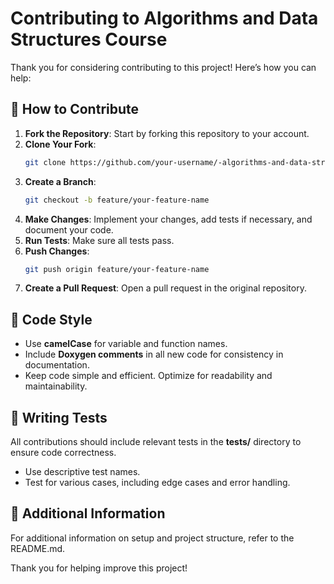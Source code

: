 
# Contributing to Algorithms and Data Structures Course

Thank you for considering contributing to this project! Here’s how you can help:

## 📌 How to Contribute

1. **Fork the Repository**: Start by forking this repository to your account.
2. **Clone Your Fork**: 
   ```bash
   git clone https://github.com/your-username/-algorithms-and-data-structures-course.git
   ```
3. **Create a Branch**:
   ```bash
   git checkout -b feature/your-feature-name
   ```
4. **Make Changes**: Implement your changes, add tests if necessary, and document your code.
5. **Run Tests**: Make sure all tests pass.
6. **Push Changes**: 
   ```bash
   git push origin feature/your-feature-name
   ```
7. **Create a Pull Request**: Open a pull request in the original repository.

## 📐 Code Style

- Use **camelCase** for variable and function names.
- Include **Doxygen comments** in all new code for consistency in documentation.
- Keep code simple and efficient. Optimize for readability and maintainability.

## 🧪 Writing Tests

All contributions should include relevant tests in the **tests/** directory to ensure code correctness.

- Use descriptive test names.
- Test for various cases, including edge cases and error handling.

## 📄 Additional Information

For additional information on setup and project structure, refer to the README.md.

Thank you for helping improve this project!